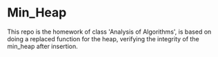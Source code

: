 # Min_Heap
This repo is the homework of class 'Analysis of Algorithms', is based on doing a replaced function for the heap, verifying the integrity of the min_heap after insertion.
